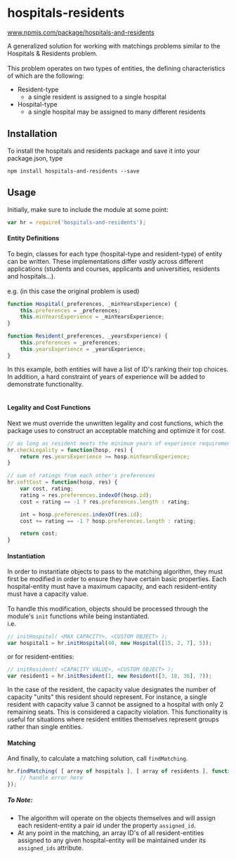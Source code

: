 # hospitals-residents

www.npmjs.com/package/hospitals-and-residents

A generalized solution for working with matchings problems similar to the Hospitals & Residents problem. <br><br>
This problem operates on two types of entities, the defining characteristics of which are the following:
- Resident-type
  - a single resident is assigned to a single hospital
- Hospital-type
  - a single hospital may be assigned to many different residents
## Installation

To install the hospitals and residents package and save it into your package.json, type
```
npm install hospitals-and-residents --save
```

## Usage

Initially, make sure to include the module at some point:
```javascript
var hr = require('hospitals-and-residents');
```

#### Entity Definitions
To begin, classes for each type (hospital-type and resident-type) of entity can be written. These implementations differ *vastly* across different applications (students and courses, applicants and universities, residents and hospitals...).<br><br>
e.g. (in this case the original problem is used)
```javascript
function Hospital(_preferences, _minYearsExperience) {
	this.preferences = _preferences;
	this.minYearsExperience = _minYearsExperience;
}

function Resident(_preferences, _yearsExperience) {
	this.preferences = _preferences;
	this.yearsExperience = _yearsExperience;
}
```
In this example, both entities will have a list of ID's ranking their top choices. In addition, a hard constraint of years of experience will be added to demonstrate functionality. <br>
<br>
#### Legality and Cost Functions
Next we must override the unwritten legality and cost functions, which the package uses to construct an acceptable matching and optimize it for cost. 
```javascript
// as long as resident meets the minimum years of experience requirement
hr.checkLegality = function(hosp, res) {
	return res.yearsExperience >= hosp.minYearsExperience;
}

// sum of ratings from each other's preferences
hr.softCost = function(hosp, res) {
	var cost, rating;
	rating = res.preferences.indexOf(hosp.id);
	cost = rating == -1 ? res.preferences.length : rating;

	int = hosp.preferences.indexOf(res.id);
	cost += rating == -1 ? hosp.preferences.length : rating;

	return cost;
}
```

#### Instantiation
In order to instantiate objects to pass to the matching algorithm, they must first be modified in order to ensure they have certain basic properties. Each hospital-entity must have a maximum capacity, and each resident-entity must have a capacity value. <br><br>
To handle this modification, objects should be processed through the module's `init` functions while being instantiated.<br>
i.e.
```javascript
// initHospital( <MAX CAPACITY>, <CUSTOM OBJECT> );
var hospital1 = hr.initHospital(40, new Hospital([15, 2, 7], 5));
```
or for resident-entities:
```javascript
// initResident( <CAPACITY VALUE>, <CUSTOM OBJECT> );
var resident1 = hr.initResident(1, new Resident([3, 18, 36], 7));
```

In the case of the resident, the capacity value designates the number of capacity "units" this resident should represent. For instance, a single resident with capacity value 3 cannot be assigned to a hospital with only 2 remaining seats. This is considered a capacity violation. This functionality is useful for situations where resident entities themselves represent groups rather than single entities.

#### Matching
And finally, to calculate a matching solution, call `findMatching`. 
```javascript
hr.findMatching( [ array of hospitals ], [ array of residents ], function(error) {
	// handle error here
});
```

##### To Note:
- The algorithm will operate on the objects themselves and will assign each resident-entity a pair id under the property `assigned_id`.
- At any point in the matching, an array ID's of all resident-entities assigned to any given hospital-entity will be maintained under its `assigned_ids` attribute.
